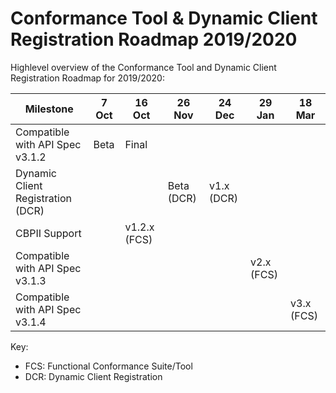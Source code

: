 # Conformance Tool & Dynamic Client Registration Roadmap 2019/2020

Highlevel overview of the Conformance Tool and Dynamic Client Registration Roadmap for 2019/2020:

| Milestone 	                     | 7 Oct 	| 16 Oct 	| 26 Nov 	| 24 Dec 	| 29 Jan  	| 18 Mar 	|
|----------                          |---------- |-------	|--------	|--------	|---------- |-------	|
| Compatible with API Spec v3.1.2    | Beta      | Final    | 	        |	        |           |	        |
|  Dynamic Client Registration (DCR)  |           |	        | Beta (DCR)	    |v1.x (DCR)	    |           |	        | 
| CBPII Support                      |           | v1.2.x (FCS) 	|   	    |   	    |           |	        | 
| Compatible with API Spec v3.1.3    |           |	        |   	    |   	    |   v2.x (FCS)    |	        | 
| Compatible with API Spec v3.1.4    |           |	        |   	    |   	    |           |	  v3.x (FCS)  | 


Key:
* FCS: Functional Conformance Suite/Tool
* DCR: Dynamic Client Registration

